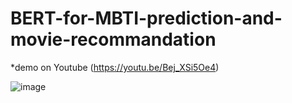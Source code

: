 # BERT-for-MBTI-prediction-and-movie-recommandation
*demo on Youtube (https://youtu.be/Bej_XSi5Oe4)

![image](https://github.com/MeiFeiChen/BERT-for-MBTI-prediction-and-movie-recommandation/blob/main/demo.gif)

